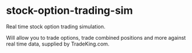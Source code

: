 stock-option-trading-sim
========================

Real time stock option trading simulation. 

Will allow you to trade options, trade combined positions and more against
real time data, supplied by TradeKing.com.
